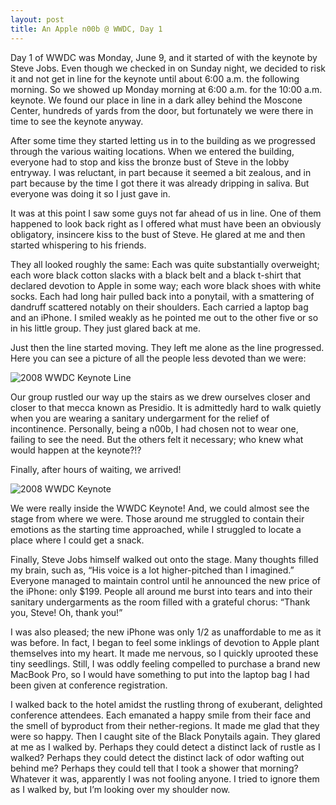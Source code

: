 ```yaml
---
layout: post
title: An Apple n00b @ WWDC, Day 1
---
```

Day 1 of WWDC was Monday, June 9, and it started of with the keynote by Steve Jobs. Even though we checked in on Sunday night, we decided to risk it and not get in line for the keynote until about 6:00 a.m. the following morning. So we showed up Monday morning at 6:00 a.m. for the 10:00 a.m. keynote. We found our place in line in a dark alley behind the Moscone Center, hundreds of yards from the door, but fortunately we were there in time to see the keynote anyway.

After some time they started letting us in to the building as we progressed through the various waiting locations. When we entered the building, everyone had to stop and kiss the bronze bust of Steve in the lobby entryway. I was reluctant, in part because it seemed a bit zealous, and in part because by the time I got there it was already dripping in saliva. But everyone was doing it so I just gave in.

It was at this point I saw some guys not far ahead of us in line. One of them happened to look back right as I offered what must have been an obviously obligatory, insincere kiss to the bust of Steve. He glared at me and then started whispering to his friends.

They all looked roughly the same: Each was quite substantially overweight; each wore black cotton slacks with a black belt and a black t-shirt that declared devotion to Apple in some way; each wore black shoes with white socks. Each had long hair pulled back into a ponytail, with a smattering of dandruff scattered notably on their shoulders. Each carried a laptop bag and an iPhone. I smiled weakly as he pointed me out to the other five or so in his little group. They just glared back at me.

Just then the line started moving. They left me alone as the line progressed. Here you can see a picture of all the people less devoted than we were:

![2008 WWDC Keynote Line](https://s3.amazonaws.com/seepingmatter/images/2008-wwdc-keynote-line.jpg)

Our group rustled our way up the stairs as we drew ourselves closer and closer to that mecca known as Presidio. It is admittedly hard to walk quietly when you are wearing a sanitary undergarment for the relief of incontinence. Personally, being a n00b, I had chosen not to wear one, failing to see the need. But the others felt it necessary; who knew what would happen at the keynote?!?

Finally, after hours of waiting, we arrived!

![2008 WWDC Keynote](https://s3.amazonaws.com/seepingmatter/images/2008-wwdc-keynote.jpg)

We were really inside the WWDC Keynote! And, we could almost see the stage from where we were. Those around me struggled to contain their emotions as the starting time approached, while I struggled to locate a place where I could get a snack.

Finally, Steve Jobs himself walked out onto the stage. Many thoughts filled my brain, such as, “His voice is a lot higher-pitched than I imagined.” Everyone managed to maintain control until he announced the new price of the iPhone: only $199. People all around me burst into tears and into their sanitary undergarments as the room filled with a grateful chorus: “Thank you, Steve! Oh, thank you!”

I was also pleased; the new iPhone was only 1/2 as unaffordable to me as it was before. In fact, I began to feel some inklings of devotion to Apple plant themselves into my heart. It made me nervous, so I quickly uprooted these tiny seedlings. Still, I was oddly feeling compelled to purchase a brand new MacBook Pro, so I would have something to put into the laptop bag I had been given at conference registration.

I walked back to the hotel amidst the rustling throng of exuberant, delighted conference attendees. Each emanated a happy smile from their face and the smell of byproduct from their nether-regions. It made me glad that they were so happy. Then I caught site of the Black Ponytails again. They glared at me as I walked by. Perhaps they could detect a distinct lack of rustle as I walked? Perhaps they could detect the distinct lack of odor wafting out behind me? Perhaps they could tell that I took a shower that morning? Whatever it was, apparently I was not fooling anyone. I tried to ignore them as I walked by, but I’m looking over my shoulder now.